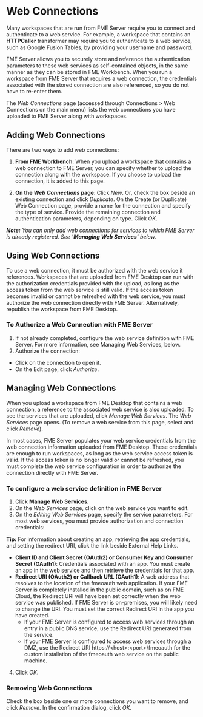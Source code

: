 # Web Connections #

Many workspaces that are run from FME Server require you to connect and authenticate to a web service. For example, a workspace that contains an **HTTPCaller** transformer may require you to authenticate to a web service, such as Google Fusion Tables, by providing your username and password.

FME Server allows you to securely store and reference the authentication parameters to these web services as self-contained objects, in the same manner as they can be stored in FME Workbench. When you run a workspace from FME Server that requires a web connection, the credentials associated with the stored connection are also referenced, so you do not have to re-enter them.

The *Web Connections* page (accessed through Connections &gt; Web Connections on the main menu) lists the web connections you have uploaded to FME Server along with workspaces.


## Adding Web Connections ##

There are two ways to add web connections:

1. **From FME Workbench**: When you upload a workspace that contains a web connection to FME Server, you can specify whether to upload the connection along with the workspace. If you choose to upload the connection, it is added to this page.

1. **On the *Web Connections* page**: Click *New*. Or, check the box beside an existing connection and click *Duplicate*. On the Create (or Duplicate) Web Connection page, provide a name for the connection and specify the type of service. Provide the remaining connection and authentication parameters, depending on type. Click *OK*.

***Note:*** *You can only add web connections for services to which FME Server is already registered. See **'Managing Web Services'** below.*


## Using Web Connections ##

To use a web connection, it must be authorized with the web service it references. Workspaces that are uploaded from FME Desktop can run with the authorization credentials provided with the upload, as long as the access token from the web service is still valid. If the access token becomes invalid or cannot be refreshed with the web service, you must authorize the web connection directly with FME Server. Alternatively, republish the workspace from FME Desktop.

### To Authorize a Web Connection with FME Server ###

1. If not already completed, configure the web service definition with FME Server. For more information, see Managing Web Services, below.
2. Authorize the connection:
  - Click on the connection to open it.
  - On the Edit page, click *Authorize*.


## Managing Web Connections ##

When you upload a workspace from FME Desktop that contains a web connection, a reference to the associated web service is also uploaded. To see the services that are uploaded, click *Manage Web Services*. The *Web Services* page opens. (To remove a web service from this page, select and click *Remove*).

In most cases, FME Server populates your web service credentials from the web connection information uploaded from FME Desktop. These credentials are enough to run workspaces, as long as the web service access token is valid. If the access token is no longer valid or cannot be refreshed, you must complete the web service configuration in order to authorize the connection directly with FME Server.

<!--To use the web services your connections reference, they must be registered with FME Server. There are two ways for this registration to occur:-->

### To configure a web service definition in FME Server ###

1. Click **Manage Web Services**.
2. On the *Web Services* page, click on the web service you want to edit.
3. On the *Editing Web Services* page, specify the service parameters. For most web services, you must provide authorization and connection credentials:

**Tip:** For information about creating an app, retrieving the app credentials, and setting the redirect URI, click the link beside External Help Links.

- **Client ID and Client Secret (OAuth2) or Consumer Key and Consumer Secret (OAuth1)**: Credentials associated with an app. You must create an app in the web service and then retrieve the credentials for that app.
- **Redirect URI (OAuth2) or Callback URL (OAuth1)**: A web address that resolves to the location of the fmeoauth web application. If your FME Server is completely installed in the public domain, such as on FME Cloud, the Redirect URI will have been set correctly when the web service was published. If FME Server is on-premises, you will likely need to change the URI. You must set the correct Redirect URI in the app you have created.
    + If your FME Server is configured to access web services through an entry in a public DNS service, use the Redirect URI generated from the service.
    + If your FME Server is configured to access web services through a DMZ, use the Redirect URI https://&lt;host&gt;:&lt;port&gt;/fmeoauth for the custom installation of the fmeoauth web service on the public machine.

4. Click *OK*.

### Removing Web Connections ###

Check the box beside one or more connections you want to remove, and click *Remove*. In the confirmation dialog, click *OK*.
